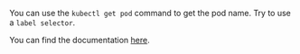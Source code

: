You can use the `kubectl get pod` command to get the pod name.
Try to use a `label selector`.

You can find the documentation [here](https://kubernetes.io/docs/concepts/overview/working-with-objects/labels/#list-and-watch-filtering).